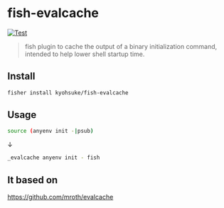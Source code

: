 # fish-evalcache
[![Test](https://github.com/kyohsuke/fish-evalcache/actions/workflows/test.yml/badge.svg)](https://github.com/kyohsuke/fish-evalcache/actions/workflows/test.yml)

> fish plugin to cache the output of a binary initialization command, intended to help lower shell startup time.

## Install
```sh
fisher install kyohsuke/fish-evalcache
```

## Usage
```sh
source (anyenv init -|psub)
```

↓

```sh
_evalcache anyenv init - fish
```

## It based on
https://github.com/mroth/evalcache
